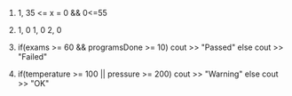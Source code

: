 1. 1, 35 <= x = 0 && 0<=55

2. 1, 0
   1, 0
   2, 0

3. if(exams >= 60 && programsDone >= 10)
   cout >> "Passed"
   else
   cout >> "Failed"

4. if(temperature >= 100 || pressure >= 200)
   cout >> "Warning"
   else
   cout >> "OK"